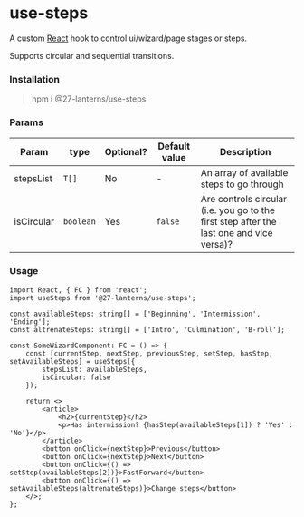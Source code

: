 # use-steps

A custom [React](https://reactjs.de) hook to control ui/wizard/page stages or steps.

Supports circular and sequential transitions.

### Installation

> npm i @27-lanterns/use-steps

### Params

| Param | type     | Optional? | Default value | Description                                                                              |
|------|----------|-----------|---------------|------------------------------------------------------------------------------------------|
| stepsList | `T[]`    | No        | -             | An array of available steps to go through                                                |
| isCircular | `boolean` | Yes       | `false`       | Are controls circular (i.e. you go to the first step after the last one and vice versa)? |

### Usage

```tsx
import React, { FC } from 'react';
import useSteps from '@27-lanterns/use-steps';

const availableSteps: string[] = ['Beginning', 'Intermission', 'Ending'];
const altrenateSteps: string[] = ['Intro', 'Culmination', 'B-roll'];

const SomeWizardComponent: FC = () => {
	const [currentStep, nextStep, previousStep, setStep, hasStep, setAvailableSteps] = useSteps({
		stepsList: availableSteps,
		isCircular: false
	});

	return <>
        <article>
            <h2>{currentStep}</h2>
            <p>Has intermission? {hasStep(availableSteps[1]) ? 'Yes' : 'No'}</p>
        </article>
        <button onClick={nextStep}>Previous</button>
        <button onClick={nextStep}>Next</button>
        <button onClick={() => setStep(availableSteps[2])}>FastForward</button>
        <button onClick={() => setAvailableSteps(altrenateSteps)}>Change steps</button>
    </>;
};
```
